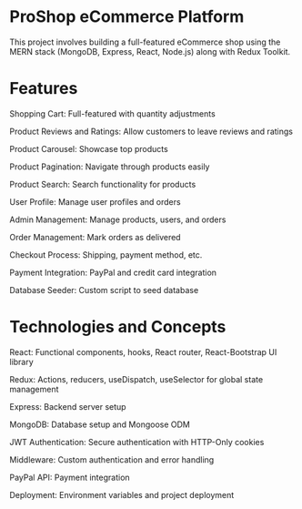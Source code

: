 # ProShop eCommerce Platform
This project involves building a full-featured eCommerce shop using the MERN stack (MongoDB, Express, React, Node.js) along with Redux Toolkit.

# Features
Shopping Cart: Full-featured with quantity adjustments

Product Reviews and Ratings: Allow customers to leave reviews and ratings

Product Carousel: Showcase top products

Product Pagination: Navigate through products easily

Product Search: Search functionality for products

User Profile: Manage user profiles and orders

Admin Management: Manage products, users, and orders

Order Management: Mark orders as delivered

Checkout Process: Shipping, payment method, etc.

Payment Integration: PayPal and credit card integration

Database Seeder: Custom script to seed database

# Technologies and Concepts
React: Functional components, hooks, React router, React-Bootstrap UI library

Redux: Actions, reducers, useDispatch, useSelector for global state management

Express: Backend server setup

MongoDB: Database setup and Mongoose ODM

JWT Authentication: Secure authentication with HTTP-Only cookies

Middleware: Custom authentication and error handling

PayPal API: Payment integration

Deployment: Environment variables and project deployment
